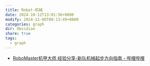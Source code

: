 ```yaml
---
title: Robot-机械
date: 2024-10-12T13:01:56+0800
modify: 2024-12-06T00:13:49+0800
categories: graph
dir: Obsidian
share: true
tags:
  - graph
---
```


- [RoboMaster机甲大师 经验分享-新队机械起步方向指南 - 哔哩哔哩](https://www.bilibili.com/read/cv8606241/#:~:text=robomaster)